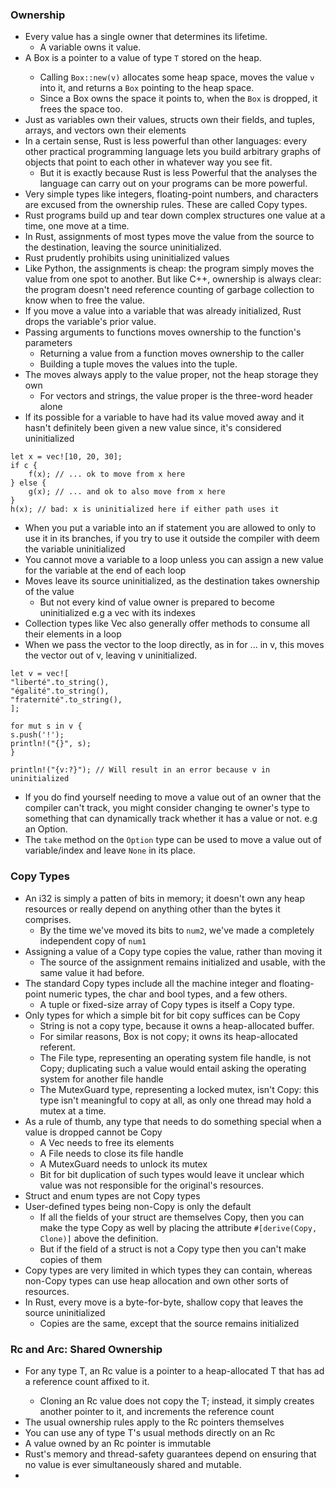 ### Ownership
- Every value has a single owner that determines its lifetime.
	- A variable owns it value.
- A Box<T> is a pointer to a value of type `T` stored on the heap.
	- Calling `Box::new(v)` allocates some heap space, moves the value `v` into it, and returns a `Box` pointing to the heap space.
	- Since a Box owns the space it points to, when the `Box` is dropped, it frees the space too.
- Just as variables own their values, structs own their fields, and tuples, arrays, and vectors own their elements
- In a certain sense, Rust is less powerful than other languages: every other practical programming language lets you build arbitrary graphs of objects that point to each other in whatever way you see fit.
	- But it is exactly because Rust is less Powerful that the analyses the language can carry out on your programs can be more powerful.
- Very simple types like integers, floating-point numbers, and characters are excused from the ownership rules. These are called Copy types.
- Rust programs build up and tear down complex structures one value at a time, one move at a time.
- In Rust, assignments of most types move the value from the source to the destination, leaving the source uninitialized.
- Rust prudently prohibits using uninitialized values
- Like Python, the assignments is cheap: the program simply moves the value from one spot to another. But like C++, ownership is always clear: the program doesn't need reference counting of garbage collection to know when to free the value.
- If you move a value into a variable that was already initialized, Rust drops the variable's prior value.
- Passing arguments to functions moves ownership to the function's parameters
	- Returning a value from a function moves ownership to the caller
	- Building a tuple moves the values into the tuple.
- The moves always apply to the value proper, not the heap storage they own
	- For vectors and strings, the value proper is the three-word header alone
- If its possible for a variable to have had its value moved away and it hasn't definitely been given a new value since, it's considered uninitialized 
```
let x = vec![10, 20, 30];
if c {
	f(x); // ... ok to move from x here
} else {
	g(x); // ... and ok to also move from x here
}
h(x); // bad: x is uninitialized here if either path uses it
```
- When you put a variable into an if statement you are allowed to only to use it in its branches, if you try to use it outside the compiler with deem the variable uninitialized
- You cannot move a variable to a loop unless you can assign a new value for the variable at the end of each loop
- Moves leave its source uninitialized, as the destination takes ownership of the value
	- But not every kind of value owner is prepared to become uninitialized e.g a vec with its indexes 
- Collection types like Vec also generally offer methods to consume all their elements in a loop
- When we pass the vector to the loop directly, as in for ... in v, this moves the vector out of v, leaving v uninitialized.
```
let v = vec![
"liberté".to_string(),
"égalité".to_string(),
"fraternité".to_string(),
];

for mut s in v {
s.push('!');
println!("{}", s);
}

println!("{v:?}"); // Will result in an error because v in uninitialized 
```
- If you do find yourself needing to move a value out of an owner that the compiler can't track, you might consider changing te owner's type to something that can dynamically track whether it has a value or not. e.g an Option.
- The `take` method on the `Option` type can be used to move a value out of variable/index and leave `None` in its place.

### Copy Types
- An i32 is simply a patten of bits in memory; it doesn't own any heap resources or really depend on anything other than the bytes it comprises.
	- By the time we've moved its bits to `num2`, we've made a completely independent copy of `num1`
- Assigning a value of a Copy type copies the value, rather than moving it
	- The source of the assignment remains initialized and usable, with the same value it had before.
- The standard Copy types include all the machine integer and floating-point numeric types, the char and bool types, and a few others.
	- A tuple or fixed-size array of Copy types is itself a Copy type.
- Only types for which a simple bit for bit copy suffices can be Copy
	- String is not a copy type, because it owns a heap-allocated buffer.
	- For similar reasons, Box<T> is not copy; it owns its heap-allocated referent.
	- The File type, representing an operating system file handle, is not Copy; duplicating such a value would entail asking the operating system for another file handle 
	- The MutexGuard type, representing a locked mutex, isn't Copy: this type isn't meaningful to copy at all, as only one thread may hold a mutex at a time.
- As a rule of thumb, any type that needs to do something special when a value is dropped cannot be Copy
	- A Vec needs to free its elements 
	- A File needs to close its file handle
	- A MutexGuard needs to unlock its mutex
	- Bit for bit duplication of such types would leave it unclear which value was not responsible for the original's resources.
- Struct and enum types are not Copy types
- User-defined types being non-Copy is only the default 
	- If all the fields of your struct are themselves Copy, then you can make the type Copy as well by placing the attribute `#[derive(Copy, Clone)]` above the definition. 
	- But if the field of a struct is not a Copy type then you can't make copies of them
- Copy types are very limited in which types they can contain, whereas non-Copy types can use heap allocation and own other sorts of resources.
- In Rust, every move is a byte-for-byte, shallow copy that leaves the source uninitialized
	- Copies are the same, except that the source remains initialized

### Rc and Arc: Shared Ownership
- For any type T, an Rc<T> value is a pointer to a heap-allocated T that has ad a reference count affixed to it.
	- Cloning an Rc<T> value does not copy the T; instead, it simply creates another pointer to it, and increments the reference count
- The usual ownership rules apply to the Rc pointers themselves
- You can use any of type T's usual methods directly on an Rc<T>
- A value owned by an Rc pointer is immutable 
- Rust's memory and thread-safety guarantees depend on ensuring that no value is ever simultaneously shared and mutable.
- 